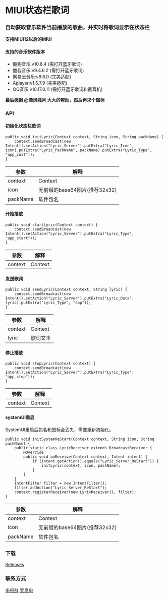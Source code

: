 # MIUI状态栏歌词

### 自动获取音乐软件当前播放的歌曲，并实时将歌词显示在状态栏

__支持MIUI12以后的MIUI__

#### 支持的音乐软件版本

- 酷狗音乐:v10.8.4 (需打开蓝牙歌词)
- 酷我音乐:v9.4.6.2 (需打开蓝牙歌词)
- 网易云音乐:v8.6.0 (完美适配)
- Aplayer:v1.5.7.9 (完美适配)
- QQ音乐:v10.17.0.11 (需打开蓝牙歌词和戴耳机)

__最后感谢 @潇风残月 大大的帮助，然后再求个图标__

### API

#### 初始化状态栏歌词

```
public void initLyric(Context context, String icon, String packName) {
    context.sendBroadcast(new Intent().setAction("Lyric_Server").putExtra("Lyric_Icon", icon).putExtra("Lyric_PackName", packName).putExtra("Lyric_Type", "app_init"));
}
```

| 参数      | 解释                      |
| -------- | ------------------------ |
| context  | Context                  |
| icon     | 无前缀的base64图片(推荐32x32)|
| packName | 软件包名                   |

#### 开始播放

```
public void startLyric(Context context) {
    context.sendBroadcast(new Intent().setAction("Lyric_Server").putExtra("Lyric_Type", "app_start"));
}
```

| 参数      | 解释                      |
| -------- | ------------------------ |
| context  | Context                  |

#### 发送歌词

```
public void sendLyric(Context context, String lyric) {
    context.sendBroadcast(new Intent().setAction("Lyric_Server").putExtra("Lyric_Data", lyric).putExtra("Lyric_Type", "app"));
}
```

| 参数      | 解释                      |
| -------- | ------------------------ |
| context  | Context                  |
| lyric    | 歌词文本                   |

#### 停止播放

```
public void stopLyric(Context context) {
    context.sendBroadcast(new Intent().setAction("Lyric_Server").putExtra("Lyric_Type", "app_stop"));
}
```

| 参数      | 解释                      |
| -------- | ------------------------ |
| context  | Context                  |

#### systemUI重启

SystemUI重启后包名和图标会丢失，需要重新初始化。

```
public void initSystemReStart(Context context, String icon, String packName) {
    public static class LyricReceiver extends BroadcastReceiver {
        @Override
        public void onReceive(Context context, Intent intent) {
            if (intent.getAction().equals("Lyric_Server_ReStart")) {
                initLyric(context, icon, packName);
            }
        }
    }
    IntentFilter filter = new IntentFilter();
    filter.addAction("Lyric_Server_ReStart");
    context.registerReceiver(new LyricReceiver(), filter);
}
```

| 参数      | 解释                      |
| -------- | ------------------------ |
| context  | Context                  |
| icon     | 无前缀的base64图片(推荐32x32)|
| packName | 软件包名                   |

### 下载

[Releases](https://github.com/577fkj/MIUIStatusBarLyric_new/releases)

### 联系方式

[电报群](https://t.me/MIUIStatusBatLyric)
[爱发电](https://afdian.net/@xiao_wine)
